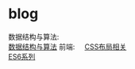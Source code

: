 # blog
数据结构与算法:    
[数据结构与算法](https://github.com/VincentLieie/blog/blob/master/JavaScript%E7%B3%BB%E5%88%97.md)
前端:    
[CSS布局相关](https://github.com/VincentLieie/blog/blob/master/CSS%E5%B8%83%E5%B1%80%E7%9B%B8%E5%85%B3.md)    
[ES6系列](https://github.com/VincentLieie/blog/blob/master/ES6%E7%B3%BB%E5%88%97.md)    
